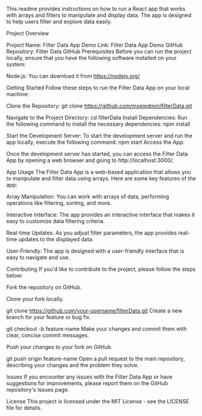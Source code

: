 This readme provides instructions on how to run a React app that works with arrays and filters to manipulate and display data. The app is designed to help users filter and explore data easily.

Project Overview

Project Name: Filter Data App
Demo Link: Filter Data App Demo
GitHub Repository: Filter Data GitHub
Prerequisites
Before you can run the project locally, ensure that you have the following software installed on your system:

Node.js: You can download it from https://nodejs.org/

Getting Started
Follow these steps to run the Filter Data App on your local machine:

Clone the Repository:
git clone https://github.com/mseiedmiri/filterData.git

Navigate to the Project Directory:
cd filterData
Install Dependencies:
Run the following command to install the necessary dependencies:
npm install

Start the Development Server:
To start the development server and run the app locally, execute the following command:
npm start
Access the App:

Once the development server has started, you can access the Filter Data App by opening a web browser and going to http://localhost:3000/.

App Usage
The Filter Data App is a web-based application that allows you to manipulate and filter data using arrays. Here are some key features of the app:

Array Manipulation: You can work with arrays of data, performing operations like filtering, sorting, and more.

Interactive Interface: The app provides an interactive interface that makes it easy to customize data filtering criteria.

Real-time Updates: As you adjust filter parameters, the app provides real-time updates to the displayed data.

User-Friendly: The app is designed with a user-friendly interface that is easy to navigate and use.

Contributing
If you'd like to contribute to the project, please follow the steps below:

Fork the repository on GitHub.

Clone your fork locally.

git clone https://github.com/your-username/filterData.git
Create a new branch for your feature or bug fix.

git checkout -b feature-name
Make your changes and commit them with clear, concise commit messages.

Push your changes to your fork on GitHub.

git push origin feature-name
Open a pull request to the main repository, describing your changes and the problem they solve.

Issues
If you encounter any issues with the Filter Data App or have suggestions for improvements, please report them on the GitHub repository's Issues page.

License
This project is licensed under the MIT License - see the LICENSE file for details.